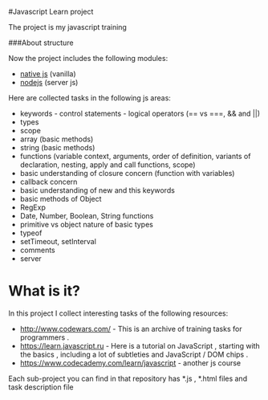#Javascript Learn project

The project is my javascript training

###About structure

Now the project includes the following modules:
- [native js](https://github.com/maxgergalov/js-learn/tree/master/nativeJs) (vanilla)
- [nodejs](https://github.com/maxgergalov/js-learn/tree/master/nativeJs) (server js)

Here are collected tasks in the following js areas:
- keywords - control statements - logical operators (== vs ===, && and ||)
- types
- scope
- array (basic methods)
- string (basic methods)
- functions (variable context, arguments, order of definition, variants of declaration, nesting, apply and call functions, scope)
- basic understanding of closure concern (function with variables)
- callback concern
- basic understanding of new and this keywords
- basic methods of Object
- RegExp
- Date, Number, Boolean, String functions
- primitive vs object nature of basic types
- typeof
- setTimeout, setInterval
- comments
- server

# What is it?
In this project I collect interesting tasks of the following resources:
- http://www.codewars.com/ - This is an archive of training tasks for programmers .
- https://learn.javascript.ru - Here is a tutorial on JavaScript , starting with the basics , including a lot of subtleties and JavaScript / DOM chips .
- https://www.codecademy.com/learn/javascript - another js course

Each sub-project you can find in that repository has *.js , *.html files and task description file
